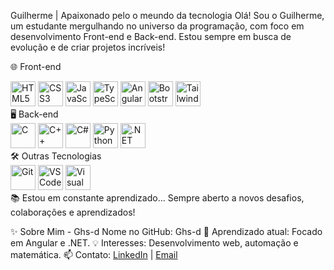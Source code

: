  Guilherme | Apaixonado pelo o meundo da tecnologia
 Olá! Sou o Guilherme, um estudante mergulhando no universo da programação, com foco em desenvolvimento Front-end e Back-end. Estou sempre em busca de evolução e de criar projetos incríveis! 

🌐 Front-end
<div align="left"> <img src="https://cdn.jsdelivr.net/gh/devicons/devicon/icons/html5/html5-original.svg" width="40" alt="HTML5"/> <img src="https://cdn.jsdelivr.net/gh/devicons/devicon/icons/css3/css3-original.svg" width="40" alt="CSS3"/> <img src="https://cdn.jsdelivr.net/gh/devicons/devicon/icons/javascript/javascript-original.svg" width="40" alt="JavaScript"/> <img src="https://cdn.jsdelivr.net/gh/devicons/devicon/icons/typescript/typescript-original.svg" width="40" alt="TypeScript"/> <img src="https://cdn.jsdelivr.net/gh/devicons/devicon/icons/angularjs/angularjs-original.svg" width="40" alt="Angular"/> <img src="https://cdn.jsdelivr.net/gh/devicons/devicon/icons/bootstrap/bootstrap-original.svg" width="40" alt="Bootstrap"/> <img src="https://www.svgrepo.com/show/374118/tailwind.svg" width="40" alt="Tailwind CSS"/> </div>
🖥️ Back-end
<div align="left"> <img src="https://cdn.jsdelivr.net/gh/devicons/devicon/icons/c/c-original.svg" width="40" alt="C"/> <img src="https://cdn.jsdelivr.net/gh/devicons/devicon/icons/cplusplus/cplusplus-original.svg" width="40" alt="C++"/> <img src="https://cdn.jsdelivr.net/gh/devicons/devicon/icons/csharp/csharp-original.svg" width="40" alt="C#"/> <img src="https://cdn.jsdelivr.net/gh/devicons/devicon/icons/python/python-original.svg" width="40" alt="Python"/> <img src="https://cdn.jsdelivr.net/gh/devicons/devicon/icons/dot-net/dot-net-original.svg" width="40" alt=".NET"/> </div>
🛠️ Outras Tecnologias
<div align="left"> <img src="https://cdn.jsdelivr.net/gh/devicons/devicon/icons/git/git-original.svg" width="40" alt="Git"/> <img src="https://cdn.jsdelivr.net/gh/devicons/devicon/icons/vscode/vscode-original.svg" width="40" alt="VS Code"/> <img src="https://visualstudio.microsoft.com/wp-content/uploads/2021/10/Product-Icon.svg" width="40" alt="Visual Studio"/> </div>
📚 Estou em constante aprendizado...
Sempre aberto a novos desafios, colaborações e aprendizados!


✨ Sobre Mim - Ghs-d
Nome no GitHub: Ghs-d
🌱 Aprendizado atual: Focado em Angular e .NET.
💡 Interesses: Desenvolvimento web, automação e matemática.
📫 Contato: [LinkedIn](https://www.linkedin.com/in/guilherme-henrique-629862355/) | [Email](mailto:ghssantiago11@gmail.com)
